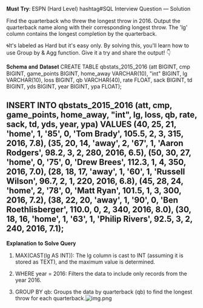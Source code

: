 𝐌𝐮𝐬𝐭 𝐓𝐫𝐲: ESPN (Hard Level) hashtag#SQL Interview Question — Solution

Find the quarterback who threw the longest throw in 2016. Output the quarterback name along with their corresponding longest throw.
The 'lg' column contains the longest completion by the quarterback.

🌀It's labeled as Hard but it's easy only. By solving this, you'll learn how to use Group by & Agg function. Give it a try and share the output! 👇

𝐒𝐜𝐡𝐞𝐦𝐚 𝐚𝐧𝐝 𝐃𝐚𝐭𝐚𝐬𝐞𝐭
CREATE TABLE qbstats_2015_2016 (att BIGINT, cmp BIGINT, game_points BIGINT, home_away VARCHAR(10), "int" BIGINT, lg VARCHAR(10), loss BIGINT, qb VARCHAR(40), rate FLOAT, sack BIGINT, td BIGINT, yds BIGINT, year BIGINT, ypa FLOAT);

INSERT INTO qbstats_2015_2016 (att, cmp, game_points, home_away, "int", lg, loss, qb, rate, sack, td, yds, year, ypa) VALUES (40, 25, 21, 'home', 1, '85', 0, 'Tom Brady', 105.5, 2, 3, 315, 2016, 7.8), (35, 20, 14, 'away', 2, '67', 1, 'Aaron Rodgers', 98.2, 3, 2, 280, 2016, 6.5), (50, 30, 27, 'home', 0, '75', 0, 'Drew Brees', 112.3, 1, 4, 350, 2016, 7.0), (28, 18, 17, 'away', 1, '60', 1, 'Russell Wilson', 96.7, 2, 1, 220, 2016, 6.8), (45, 28, 24, 'home', 2, '78', 0, 'Matt Ryan', 101.5, 1, 3, 300, 2016, 7.2), (38, 22, 20, 'away', 1, '90', 0, 'Ben Roethlisberger', 110.0, 0, 2, 340, 2016, 8.0), (30, 18, 16, 'home', 1, '63', 1, 'Philip Rivers', 92.5, 3, 2, 240, 2016, 7.1);
---------

𝐄𝐱𝐩𝐥𝐚𝐧𝐚𝐭𝐢𝐨𝐧 𝐭𝐨 𝐒𝐨𝐥𝐯𝐞 𝐐𝐮𝐞𝐫𝐲
1. MAX(CAST(lg AS INT)): The lg column is cast to INT (assuming it is stored as TEXT), and the maximum value is determined.

2. WHERE year = 2016: Filters the data to include only records from the year 2016.

3. GROUP BY qb: Groups the data by quarterback (qb) to find the longest throw for each quarterback.![img.png](img.png)
